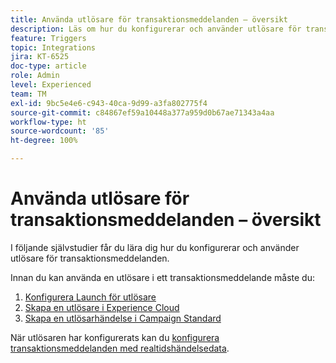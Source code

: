 ```yaml
---
title: Använda utlösare för transaktionsmeddelanden – översikt
description: Läs om hur du konfigurerar och använder utlösare för transaktionsmeddelanden.
feature: Triggers
topic: Integrations
jira: KT-6525
doc-type: article
role: Admin
level: Experienced
team: TM
exl-id: 9bc5e4e6-c943-40ca-9d99-a3fa802775f4
source-git-commit: c84867ef59a10448a377a959d0b67ae71343a4aa
workflow-type: ht
source-wordcount: '85'
ht-degree: 100%

---
```


# Använda utlösare för transaktionsmeddelanden – översikt

I följande självstudier får du lära dig hur du konfigurerar och använder utlösare för transaktionsmeddelanden.

Innan du kan använda en utlösare i ett transaktionsmeddelande måste du:

1. [Konfigurera Launch för utlösare](/help/integrations/configure-launch-for-triggers.md)
2. [Skapa en utlösare i Experience Cloud](/help/integrations/create-a-trigger-in-experience-cloud.md)
3. [Skapa en utlösarhändelse i Campaign Standard](/help/integrations/create-a-trigger-event.md)

När utlösaren har konfigurerats kan du [konfigurera transaktionsmeddelanden med realtidshändelsedata](/help/integrations/configure-transactional-messages-using-realtime-event-data.md).
